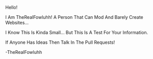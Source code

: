 Hello!

I Am TheRealFowluhh!
A Person That Can Mod And Barely Create Websites...

I Know This Is Kinda Small...
But This Is A Test For Your Information.

If Anyone Has Ideas Then Talk In The Pull Requests!

-TheRealFowluhh